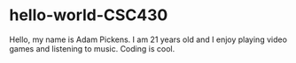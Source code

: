 # hello-world-CSC430

Hello, my name is Adam Pickens. I am 21 years old and I enjoy playing video games and listening to music. Coding is cool.
